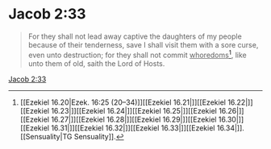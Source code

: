 # Jacob 2:33

> For they shall not lead away captive the daughters of my people because of their tenderness, save I shall visit them with a sore curse, even unto destruction; for they shall not commit <u>whoredoms</u>[^a], like unto them of old, saith the Lord of Hosts.

[Jacob 2:33](https://www.churchofjesuschrist.org/study/scriptures/bofm/jacob/2?lang=eng&id=p33#p33)


[^a]: [[Ezekiel 16.20|Ezek. 16:25 (20–34)]][[Ezekiel 16.21|]][[Ezekiel 16.22|]][[Ezekiel 16.23|]][[Ezekiel 16.24|]][[Ezekiel 16.25|]][[Ezekiel 16.26|]][[Ezekiel 16.27|]][[Ezekiel 16.28|]][[Ezekiel 16.29|]][[Ezekiel 16.30|]][[Ezekiel 16.31|]][[Ezekiel 16.32|]][[Ezekiel 16.33|]][[Ezekiel 16.34|]]. [[Sensuality|TG Sensuality]].  
